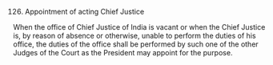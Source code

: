 126. Appointment of acting Chief Justice

When the office of Chief Justice of India is vacant or when the Chief Justice is, by reason of absence or otherwise, unable to perform the duties of his office, the duties of the office shall be performed by such one of the other Judges of the Court as the President may appoint for the purpose.

